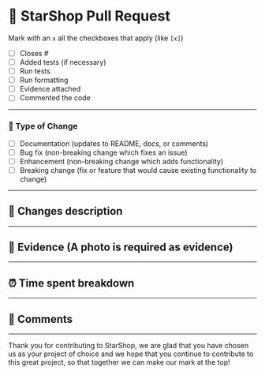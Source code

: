 # 🚀 StarShop Pull Request

Mark with an `x` all the checkboxes that apply (like `[x]`)

- [ ] Closes #
- [ ] Added tests (if necessary)
- [ ] Run tests
- [ ] Run formatting
- [ ] Evidence attached
- [ ] Commented the code

---

### 📌 Type of Change

- [ ] Documentation (updates to README, docs, or comments)
- [ ] Bug fix (non-breaking change which fixes an issue)
- [ ] Enhancement (non-breaking change which adds functionality)
- [ ] Breaking change (fix or feature that would cause existing functionality to change)

---

## 📝 Changes description



---

## 📸 Evidence (A photo is required as evidence)



---

## ⏰ Time spent breakdown



---

## 🌌 Comments



---

Thank you for contributing to StarShop, we are glad that you have chosen us as your project of choice and we hope that you continue to contribute to this great project, so that together we can make our mark at the top!
